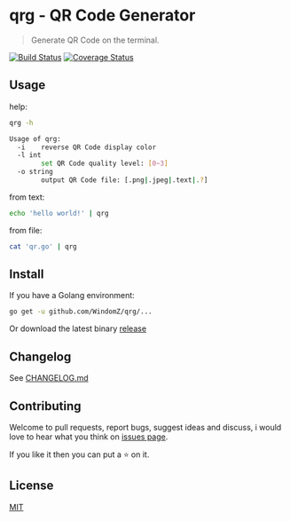 # qrg - QR Code Generator

> Generate QR Code on the terminal.

[![Build Status](https://travis-ci.org/WindomZ/qrg.svg?branch=master)](https://travis-ci.org/WindomZ/qrg)
[![Coverage Status](https://coveralls.io/repos/github/WindomZ/qrg/badge.svg?branch=master)](https://coveralls.io/github/WindomZ/qrg?branch=master)

## Usage
help:
```bash
qrg -h

Usage of qrg:
  -i    reverse QR Code display color
  -l int
        set QR Code quality level: [0~3]
  -o string
        output QR Code file: [.png|.jpeg|.text|.?]
```

from text:
```bash
echo 'hello world!' | qrg
```

from file:
```bash
cat 'qr.go' | qrg
```

## Install
If you have a Golang environment:
```bash
go get -u github.com/WindomZ/qrg/...
```

Or download the latest binary [release](https://github.com/WindomZ/qrg/releases)

## Changelog
See [CHANGELOG.md](https://github.com/WindomZ/qrg/blob/master/CHANGELOG.md#readme)

## Contributing
Welcome to pull requests, report bugs, suggest ideas and discuss, 
i would love to hear what you think on [issues page](https://github.com/WindomZ/qrg/issues).

If you like it then you can put a :star: on it.

## License
[MIT](https://github.com/WindomZ/qrg/blob/master/LICENSE)
